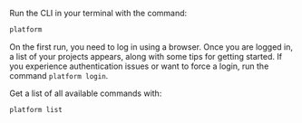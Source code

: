 Run the CLI in your terminal with the command:

```bash
platform
```

On the first run, you need to log in using a browser.
Once you are logged in, a list of your projects appears, along with some tips for getting started.
If you experience authentication issues or want to force a login, run the command `platform login`.

Get a list of all available commands with:

```bash
platform list
```
